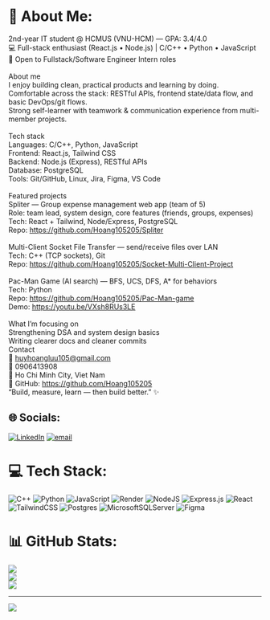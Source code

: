 # 💫 About Me:
 2nd-year IT student @ HCMUS (VNU-HCM) — GPA: 3.4/4.0<br>💻 Full-stack enthusiast (React.js • Node.js) | C/C++ • Python • JavaScript<br>🚀 Open to Fullstack/Software Engineer Intern roles<br><br>About me<br>I enjoy building clean, practical products and learning by doing.<br>Comfortable across the stack: RESTful APIs, frontend state/data flow, and basic DevOps/git flows.<br>Strong self-learner with teamwork & communication experience from multi-member projects.<br><br>Tech stack<br>Languages: C/C++, Python, JavaScript<br>Frontend: React.js, Tailwind CSS<br>Backend: Node.js (Express), RESTful APIs<br>Database: PostgreSQL<br>Tools: Git/GitHub, Linux, Jira, Figma, VS Code<br><br>Featured projects<br>Spliter — Group expense management web app (team of 5)<br>Role: team lead, system design, core features (friends, groups, expenses)<br>Tech: React + Tailwind, Node/Express, PostgreSQL<br>Repo: https://github.com/Hoang105205/Spliter<br><br>Multi-Client Socket File Transfer — send/receive files over LAN<br>Tech: C++ (TCP sockets), Git<br>Repo: https://github.com/Hoang105205/Socket-Multi-Client-Project<br><br>Pac-Man Game (AI search) — BFS, UCS, DFS, A* for behaviors<br>Tech: Python<br>Repo: https://github.com/Hoang105205/Pac-Man-game<br>Demo: https://youtu.be/VXsh8RUs3LE<br><br>What I’m focusing on<br>Strengthening DSA and system design basics<br>Writing clearer docs and cleaner commits<br>Contact<br>📧 huyhoangluu105@gmail.com<br>📱 0906413908<br>📍 Ho Chi Minh City, Viet Nam<br>🔗 GitHub: https://github.com/Hoang105205<br>“Build, measure, learn — then build better.” ✨<br>


## 🌐 Socials:
[![LinkedIn](https://img.shields.io/badge/LinkedIn-%230077B5.svg?logo=linkedin&logoColor=white)](https://linkedin.com/in/huyhoangluu) [![email](https://img.shields.io/badge/Email-D14836?logo=gmail&logoColor=white)](mailto:huyhoangluu105@gmail.com) 

# 💻 Tech Stack:
![C++](https://img.shields.io/badge/c++-%2300599C.svg?style=for-the-badge&logo=c%2B%2B&logoColor=white) ![Python](https://img.shields.io/badge/python-3670A0?style=for-the-badge&logo=python&logoColor=ffdd54) ![JavaScript](https://img.shields.io/badge/javascript-%23323330.svg?style=for-the-badge&logo=javascript&logoColor=%23F7DF1E) ![Render](https://img.shields.io/badge/Render-%46E3B7.svg?style=for-the-badge&logo=render&logoColor=white) ![NodeJS](https://img.shields.io/badge/node.js-6DA55F?style=for-the-badge&logo=node.js&logoColor=white) ![Express.js](https://img.shields.io/badge/express.js-%23404d59.svg?style=for-the-badge&logo=express&logoColor=%2361DAFB) ![React](https://img.shields.io/badge/react-%2320232a.svg?style=for-the-badge&logo=react&logoColor=%2361DAFB) ![TailwindCSS](https://img.shields.io/badge/tailwindcss-%2338B2AC.svg?style=for-the-badge&logo=tailwind-css&logoColor=white) ![Postgres](https://img.shields.io/badge/postgres-%23316192.svg?style=for-the-badge&logo=postgresql&logoColor=white) ![MicrosoftSQLServer](https://img.shields.io/badge/Microsoft%20SQL%20Server-CC2927?style=for-the-badge&logo=microsoft%20sql%20server&logoColor=white) ![Figma](https://img.shields.io/badge/figma-%23F24E1E.svg?style=for-the-badge&logo=figma&logoColor=white)
# 📊 GitHub Stats:
![](https://github-readme-stats.vercel.app/api?username=Hoang105205&theme=dark&hide_border=false&include_all_commits=false&count_private=false)<br/>
![](https://nirzak-streak-stats.vercel.app/?user=Hoang105205&theme=dark&hide_border=false)<br/>
![](https://github-readme-stats.vercel.app/api/top-langs/?username=Hoang105205&theme=dark&hide_border=false&include_all_commits=false&count_private=false&layout=compact)

---
[![](https://visitcount.itsvg.in/api?id=Hoang105205&icon=0&color=0)](https://visitcount.itsvg.in)

<!-- Proudly created with GPRM ( https://gprm.itsvg.in ) -->
